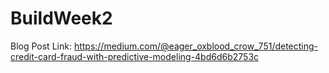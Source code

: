 # BuildWeek2

Blog Post Link:
https://medium.com/@eager_oxblood_crow_751/detecting-credit-card-fraud-with-predictive-modeling-4bd6d6b2753c
